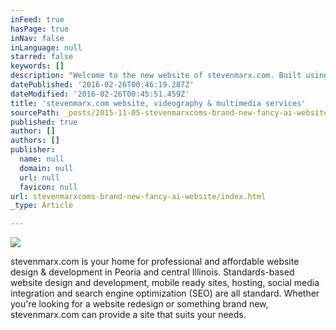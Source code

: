 ```yaml
---
inFeed: true
hasPage: true
inNav: false
inLanguage: null
starred: false
keywords: []
description: "Welcome to the new website of stevenmarx.com. Built using a new tool designed to make websites cooler and better, we'll see how it goes."
datePublished: '2016-02-26T00:46:19.287Z'
dateModified: '2016-02-26T00:45:51.459Z'
title: 'stevenmarx.com website, videography & multimedia services'
sourcePath: _posts/2015-11-05-stevenmarxcoms-brand-new-fancy-ai-website.md
published: true
author: []
authors: []
publisher:
  name: null
  domain: null
  url: null
  favicon: null
url: stevenmarxcoms-brand-new-fancy-ai-website/index.html
_type: Article

---
```

![](https://the-grid-user-content.s3-us-west-2.amazonaws.com/da260d55-17e8-42af-af59-cf48125f5e32.png)

stevenmarx.com is your home for professional and affordable website design & development  in Peoria and central Illinois. Standards-based website design and development, mobile ready sites, hosting, social media integration and search engine optimization (SEO) are all standard. Whether you're looking for a website redesign or something brand new, stevenmarx.com can provide a site that suits your needs.
